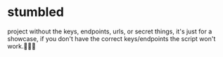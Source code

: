 # stumbled
project without the keys, endpoints, urls, or secret things, it's just for a showcase, if you don't have the correct keys/endpoints the script won't work.📌📌📌 
